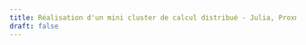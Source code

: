 ```yaml
---
title: Réalisation d'un mini cluster de calcul distribué - Julia, Proxmox VE et outils DevOps en action
draft: false
---
```

